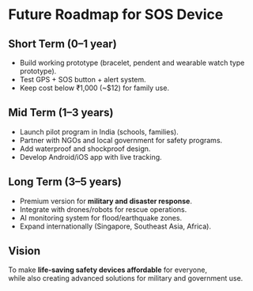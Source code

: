 # Future Roadmap for SOS Device

## Short Term (0–1 year)
- Build working prototype (bracelet, pendent and wearable watch type prototype).
- Test GPS + SOS button + alert system.
- Keep cost below ₹1,000 (~$12) for family use.

## Mid Term (1–3 years)
- Launch pilot program in India (schools, families).
- Partner with NGOs and local government for safety programs.
- Add waterproof and shockproof design.
- Develop Android/iOS app with live tracking.

## Long Term (3–5 years)
- Premium version for **military and disaster response**.
- Integrate with drones/robots for rescue operations.
- AI monitoring system for flood/earthquake zones.
- Expand internationally (Singapore, Southeast Asia, Africa).

## Vision
To make **life-saving safety devices affordable** for everyone,  
while also creating advanced solutions for military and government use.
